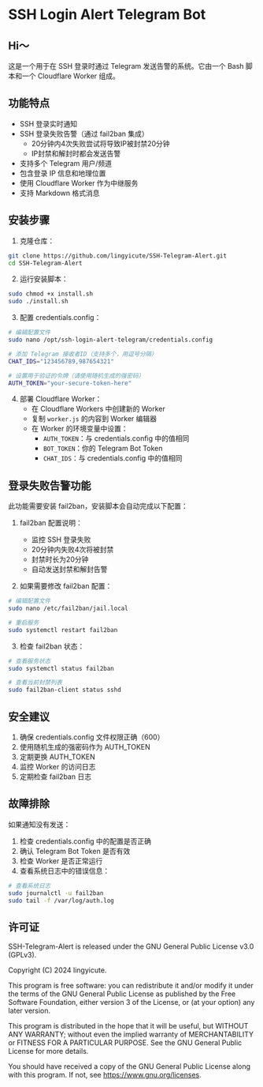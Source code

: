 # SSH Login Alert Telegram Bot

## Hi～

这是一个用于在 SSH 登录时通过 Telegram 发送告警的系统。它由一个 Bash 脚本和一个 Cloudflare Worker 组成。

## 功能特点

- SSH 登录实时通知
- SSH 登录失败告警（通过 fail2ban 集成）
  - 20分钟内4次失败尝试将导致IP被封禁20分钟
  - IP封禁和解封时都会发送告警
- 支持多个 Telegram 用户/频道
- 包含登录 IP 信息和地理位置
- 使用 Cloudflare Worker 作为中继服务
- 支持 Markdown 格式消息

## 安装步骤

1. 克隆仓库：
```bash
git clone https://github.com/lingyicute/SSH-Telegram-Alert.git
cd SSH-Telegram-Alert
```

2. 运行安装脚本：
```bash
sudo chmod +x install.sh
sudo ./install.sh
```

3. 配置 credentials.config：
```bash
# 编辑配置文件
sudo nano /opt/ssh-login-alert-telegram/credentials.config

# 添加 Telegram 接收者ID（支持多个，用逗号分隔）
CHAT_IDS="123456789,987654321"

# 设置用于验证的令牌（请使用随机生成的强密码）
AUTH_TOKEN="your-secure-token-here"
```

4. 部署 Cloudflare Worker：
   - 在 Cloudflare Workers 中创建新的 Worker
   - 复制 `worker.js` 的内容到 Worker 编辑器
   - 在 Worker 的环境变量中设置：
     - `AUTH_TOKEN`：与 credentials.config 中的值相同
     - `BOT_TOKEN`：你的 Telegram Bot Token
     - `CHAT_IDS`：与 credentials.config 中的值相同

## 登录失败告警功能

此功能需要安装 fail2ban，安装脚本会自动完成以下配置：

1. fail2ban 配置说明：
   - 监控 SSH 登录失败
   - 20分钟内失败4次将被封禁
   - 封禁时长为20分钟
   - 自动发送封禁和解封告警

2. 如果需要修改 fail2ban 配置：
```bash
# 编辑配置文件
sudo nano /etc/fail2ban/jail.local

# 重启服务
sudo systemctl restart fail2ban
```

3. 检查 fail2ban 状态：
```bash
# 查看服务状态
sudo systemctl status fail2ban

# 查看当前封禁列表
sudo fail2ban-client status sshd
```

## 安全建议

1. 确保 credentials.config 文件权限正确（600）
2. 使用随机生成的强密码作为 AUTH_TOKEN
3. 定期更换 AUTH_TOKEN
4. 监控 Worker 的访问日志
5. 定期检查 fail2ban 日志

## 故障排除

如果通知没有发送：
1. 检查 credentials.config 中的配置是否正确
2. 确认 Telegram Bot Token 是否有效
3. 检查 Worker 是否正常运行
4. 查看系统日志中的错误信息：
```bash
# 查看系统日志
sudo journalctl -u fail2ban
sudo tail -f /var/log/auth.log
```

## 许可证

SSH-Telegram-Alert is released under the GNU General Public License v3.0 (GPLv3).

Copyright (C) 2024 lingyicute.

This program is free software: you can redistribute it and/or modify
it under the terms of the GNU General Public License as published by
the Free Software Foundation, either version 3 of the License, or
(at your option) any later version.

This program is distributed in the hope that it will be useful,
but WITHOUT ANY WARRANTY; without even the implied warranty of
MERCHANTABILITY or FITNESS FOR A PARTICULAR PURPOSE.  See the
GNU General Public License for more details.

You should have received a copy of the GNU General Public License
along with this program.  If not, see https://www.gnu.org/licenses.
